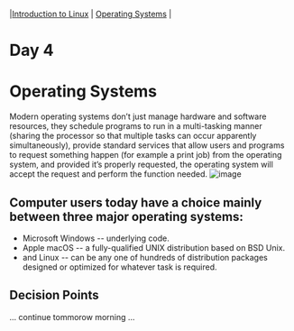 |[Introduction to Linux](Linux_1.md)  | [Operating Systems](Linux_2.md) |

# Day 4
# Operating Systems
Modern operating systems don’t just manage hardware and software resources, they schedule programs to run in a multi-tasking manner (sharing the processor so that multiple tasks can occur apparently simultaneously), provide standard services that allow users and programs to request something happen (for example a print job) from the operating system, and provided it’s properly requested, the operating system will accept the request and perform the function needed.
![image](https://ndg-content-dev.s3.amazonaws.com/media/images/linux-essentials-v2/LEv2_2_1.png)
## Computer users today have a choice mainly between three major operating systems: 
- Microsoft Windows -- underlying code.
- Apple macOS -- a fully-qualified UNIX distribution based on BSD Unix.
- and Linux --  can be any one of hundreds of distribution packages designed or optimized for whatever task is required.
##  Decision Points
... continue tommorow morning ...